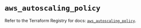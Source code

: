 # `aws_autoscaling_policy`

Refer to the Terraform Registry for docs: [`aws_autoscaling_policy`](https://registry.terraform.io/providers/hashicorp/aws/3.76.1/docs/resources/autoscaling_policy).
